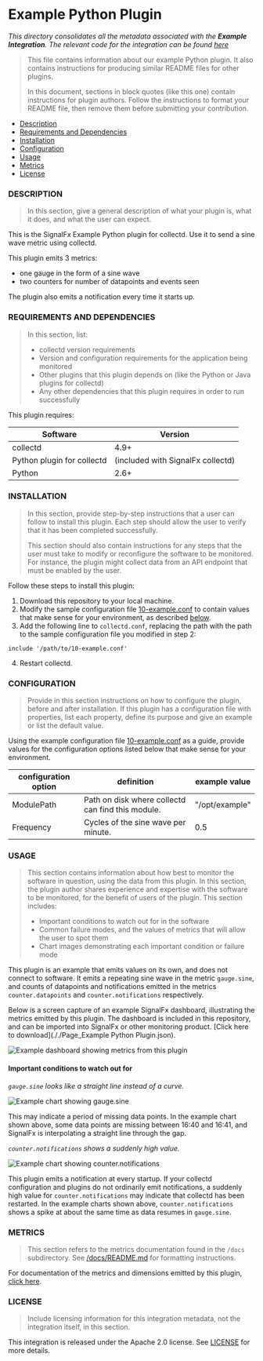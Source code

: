 # Example Python Plugin

_This directory consolidates all the metadata associated with the **Example Integration**. The relevant code for the integration can be found [here](https://github.com/signalfx/collectd-example)_

>This file contains information about our example Python plugin. It also contains instructions for producing similar README files for other plugins.
>
> In this document, sections in block quotes (like this one) contain instructions for plugin authors. Follow the instructions to format your README file, then remove them before submitting your contribution.

- [Description](#description)
- [Requirements and Dependencies](#requirements-and-dependencies)
- [Installation](#installation)
- [Configuration](#configuration)
- [Usage](#usage)
- [Metrics](#metrics)
- [License](#license)

### DESCRIPTION

> In this section, give a general description of what your plugin is, what it does, and what the user can expect.

This is the SignalFx Example Python plugin for collectd. Use it to send a sine wave metric using collectd.

This plugin emits 3 metrics:
- one gauge in the form of a sine wave
- two counters for number of datapoints and events seen

The plugin also emits a notification every time it starts up.

### REQUIREMENTS AND DEPENDENCIES

>In this section, list:
>- collectd version requirements
>- Version and configuration requirements for the application being monitored
>- Other plugins that this plugin depends on (like the Python or Java plugins for collectd)
>- Any other dependencies that this plugin requires in order to run successfully

This plugin requires:

| Software          | Version        |
|-------------------|----------------|
| collectd          |     4.9+       |
| Python plugin for collectd | (included with SignalFx collectd) |
| Python            |     2.6+       |

### INSTALLATION

>In this section, provide step-by-step instructions that a user can follow to install this plugin. Each step should allow the user to verify that it has been completed successfully.
>
>This section should also contain instructions for any steps that the user must take to modify or reconfigure the software to be monitored. For instance, the plugin might collect data from an API endpoint that must be enabled by the user.

Follow these steps to install this plugin:

1. Download this repository to your local machine.
2. Modify the sample configuration file [10-example.conf](https://github.com/signalfx/integrations/tree/master/collectd-example/10-example.conf) to contain values that make sense for your environment, as described [below](#configuration).
3. Add the following line to `collectd.conf`, replacing the path with the path to the sample configuration file you modified in step 2:

  ```
  include '/path/to/10-example.conf'
  ```
4. Restart collectd.

### CONFIGURATION

>Provide in this section instructions on how to configure the plugin, before and after installation. If this plugin has a configuration file with properties, list each property, define its purpose and give an example or list the default value.

Using the example configuration file [10-example.conf](https://github.com/signalfx/integrations/tree/master/collectd-example/10-example.conf) as a guide, provide values for the configuration options listed below that make sense for your environment.

| configuration option | definition | example value |
| ---------------------|------------|---------------|
| ModulePath | Path on disk where collectd can find this module. | "/opt/example" |
| Frequency  | Cycles of the sine wave per minute. | 0.5 |

### USAGE

>This section contains information about how best to monitor the software in question, using the data from this plugin. In this section, the plugin author shares experience and expertise with the software to be monitored, for the benefit of users of the plugin. This section includes:
>
>- Important conditions to watch out for in the software
>- Common failure modes, and the values of metrics that will allow the user to spot them
>- Chart images demonstrating each important condition or failure mode

This plugin is an example that emits values on its own, and does not connect to software. It emits a repeating sine wave in the metric `gauge.sine`, and counts of datapoints and notifications emitted in the metrics `counter.datapoints` and `counter.notifications` respectively.

Below is a screen capture of an example SignalFx dashboard, illustrating the metrics emitted by this plugin. The dashboard is included in this repository, and can be imported into SignalFx or other monitoring product. [Click here to download](././Page_Example Python Plugin.json).

![Example dashboard showing metrics from this plugin](././img/example_plugin_dashboard.png)

#### Important conditions to watch out for

*`gauge.sine` looks like a straight line instead of a curve.*

![Example chart showing gauge.sine](././img/gauge.sine.png)

This may indicate a period of missing data points. In the example chart shown above, some data points are missing between 16:40 and 16:41, and SignalFx is interpolating a straight line through the gap.

*`counter.notifications` shows a suddenly high value.*

![Example chart showing counter.notifications](././img/counter.notifications.png)

This plugin emits a notification at every startup. If your collectd configuration and plugins do not ordinarily emit notifications, a suddenly high value for `counter.notifications` may indicate that collectd has been restarted. In the example charts shown above, `counter.notifications` shows a spike at about the same time as data resumes in `gauge.sine`.

### METRICS

>This section refers to the metrics documentation found in the `/docs` subdirectory. See [/docs/README.md](././docs/readme.md) for formatting instructions.

For documentation of the metrics and dimensions emitted by this plugin, [click here](././docs).

### LICENSE

> Include licensing information for this integration metadata, not the integration itself, in this section.

This integration is released under the Apache 2.0 license. See [LICENSE](https://github.com/signalfx/collectd-example/blob/master/LICENSE) for more details.
